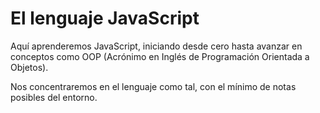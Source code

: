 # El lenguaje JavaScript

Aquí aprenderemos JavaScript, iniciando desde cero hasta avanzar en conceptos como OOP (Acrónimo en Inglés de Programación Orientada a Objetos).

Nos concentraremos en el lenguaje como tal, con el mínimo de notas posibles del entorno.

